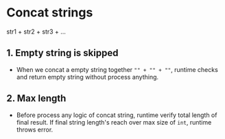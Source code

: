# Concat strings

str1 + str2 + str3 + ...

## 1. Empty string is skipped

 - When we concat a empty string together `"" + "" + ""`, runtime checks and return empty string without process anything.

## 2. Max length

 - Before process any logic of concat string, runtime verify total length of final result. If final string length's reach over max size of `int`, runtime throws error.
